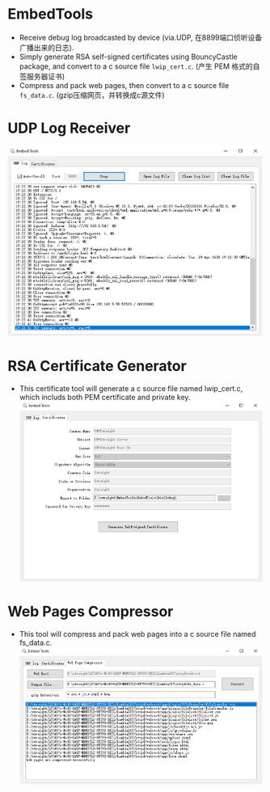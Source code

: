 # EmbedTools

* Receive debug log broadcasted by device (via.UDP, 在8899端口侦听设备广播出来的日志).
* Simply generate RSA self-signed certificates using BouncyCastle package, and convert to a c source file `lwip_cert.c`. (产生 PEM 格式的自签服务器证书)
* Compress and pack web pages, then convert to a c source file `fs_data.c`. (gzip压缩网页，并转换成c源文件)

# UDP Log Receiver

 ![stack](/udp-log.png)
  
# RSA Certificate Generator

* This certificate tool will generate a c source file named lwip_cert.c, which includs both PEM certificate and private key.
 ![stack](/certificate.png)
  
# Web Pages Compressor

* This tool will compress and pack web pages into a c source file named fs_data.c.
 ![stack](/webpack.png)
